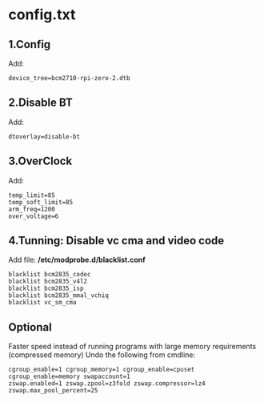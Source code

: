 

# config.txt

## 1.Config

Add:

```
device_tree=bcm2710-rpi-zero-2.dtb
```

## 2.Disable BT

Add:

```
dtoverlay=disable-bt
```

## 3.OverClock

Add:

```
temp_limit=85
temp_soft_limit=85
arm_freq=1200
over_voltage=6
```

## 4.Tunning: Disable vc cma and video code

Add file: **/etc/modprobe.d/blacklist.conf**

```
blacklist bcm2835_codec
blacklist bcm2835_v4l2
blacklist bcm2835_isp
blacklist bcm2835_mmal_vchiq
blacklist vc_sm_cma
```
## Optional

Faster speed instead of running programs with large memory requirements (compressed memory)
Undo the following from cmdline:

```
cgroup_enable=1 cgroup_memory=1 cgroup_enable=cpuset cgroup_enable=memory swapaccount=1 
zswap.enabled=1 zswap.zpool=z3fold zswap.compressor=lz4 zswap.max_pool_percent=25
```
